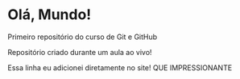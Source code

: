 # Olá, Mundo!
 Primeiro repositório do curso de Git e GitHub

Repositório criado durante um aula ao vivo!

Essa linha eu adicionei diretamente no site! QUE IMPRESSIONANTE
